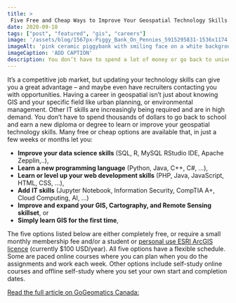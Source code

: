 ```yaml
---
title: >
 Five Free and Cheap Ways to Improve Your Geospatial Technology Skills and Learn GIS to Advance Your Career
date: 2020-09-10
tags: ["post", "featured", "gis", "careers"]
image: '/assets/blog/1567px-Piggy_Bank_On_Pennies_5915295831-1536x1174.jpg'
imageAlt: 'pink ceramic piggybank with smiling face on a white background and standing in a pile of copper pennies'
imageCaption: 'ADD CAPTION'
description: You don’t have to spend a lot of money or go back to university or college to learn or improve your GIS and Geospatial Technology Skills. Article published on GoGeomatics Canada's digital magazine in the Education and Careers section.
---
```


It’s a competitive job market, but updating your technology skills can give you a great advantage – and maybe even have recruiters contacting you with opportunities. Having a career in geospatial isn’t just about knowing GIS and your specific field like urban planning, or environmental management. Other IT skills are increasingly being required and are in high demand. You don’t have to spend thousands of dollars to go back to school and earn a new diploma or degree to learn or improve your geospatial technology skills. Many free or cheap options are available that, in just a few weeks or months let you:

-   **Improve your data science skills** (SQL, R, MySQL RStudio IDE, Apache Zepplin,..),
-   **Learn a new programming language** (Python, Java, C++, C#, …),
-   **Learn or level up your web development skills** (PHP, Java, JavaScript, HTML, CSS, …),
-   **Add** **IT skills** (Jupyter Notebook, Information Security, CompTIA A+, Cloud Computing, AI, …)
-   **Improve and expand your GIS, Cartography, and Remote Sensing skillset**, or
-   **Simply learn GIS for the first time**,

The five options listed below are either completely free, or require a small monthly membership fee and/or a student or [personal use ESRI ArcGIS licence](https://www.esri.com/en-us/arcgis/products/arcgis-for-personal-use/overview) (currently $100 USD/year). All five options have a flexible schedule. Some are paced online courses where you can plan when you do the assignments and work each week. Other options include self-study online courses and offline self-study where you set your own start and completion dates.

[Read the full article on GoGeomatics Canada:](https://external.ink?to=/gogeomatics.ca/five-free-and-cheap-ways-to-improve-your-geospatial-technology-skills-and-learn-gis/)